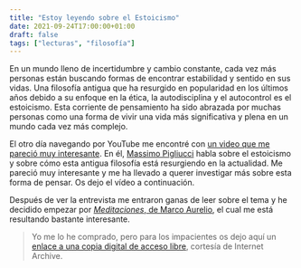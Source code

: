 ```yaml
---
title: "Estoy leyendo sobre el Estoicismo"
date: 2021-09-24T17:00:00+01:00
draft: false
tags: ["lecturas", "filosofía"]
---
```


En un mundo lleno de incertidumbre y cambio constante, cada vez más
personas están buscando formas de encontrar estabilidad y sentido en sus
vidas. Una filosofía antigua que ha resurgido en popularidad en los
últimos años debido a su enfoque en la ética, la autodisciplina y el
autocontrol es el estoicismo. Esta corriente de pensamiento ha sido
abrazada por muchas personas como una forma de vivir una vida más
significativa y plena en un mundo cada vez más complejo.

El otro día navegando por YouTube me encontré con [un video que me pareció muy interesante](https://www.youtube.com/watch?v=WisWde4lZdQ).
En él, [Massimo Pigliucci](https://en.wikipedia.org/wiki/Massimo_Pigliucci) habla sobre
el estoicismo y sobre cómo esta antigua filosofía está resurgiendo en la
actualidad. Me pareció muy interesante y me ha llevado a querer
investigar más sobre esta forma de pensar. Os dejo el vídeo a
continuación.

<!--- ::: iframe
::: {#player}
:::

::: player-unavailable
# Se ha producido un error. {#se-ha-producido-un-error. .message}

::: submessage
[Prueba a ver el vídeo en
www.youtube.com](https://www.youtube.com/watch?v=WisWde4lZdQ){target="_blank"}
o habilita JavaScript si está desactivado en tu navegador.
:::
:::
::: --->

Después de ver la entrevista me entraron ganas de leer sobre el tema y
he decidido empezar por [*Meditaciones*, de Marco
Aurelio](https://es.wikipedia.org/wiki/Meditaciones), el cual me está
resultando bastante interesante.

> Yo me lo he comprado, pero para los impacientes os dejo aquí un
> [enlace a una copia digital de acceso
> libre](https://archive.org/details/marcusaurelius_obrasdelosmoralistasgriegos_1888/page/n7/mode/2up),
> cortesía de Internet Archive.
